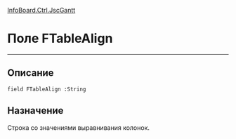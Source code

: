 ﻿---
Link: InfoBoard.Ctrl.JscGantt.@FTableAlign
---

<!---  Навигация
[Имя проекта](#) :
-->
[InfoBoard.Ctrl.JscGantt](Default)

# Поле FTableAlign
---

## Описание

    field FTableAlign :String

<!--
## Аргументы{#Args}

### Аргумент1

Описание аргумента 1
-->

## Назначение

Строка со значениями выравнивания колонок.

<!--
## Пример

    FTableAlign...
-->

